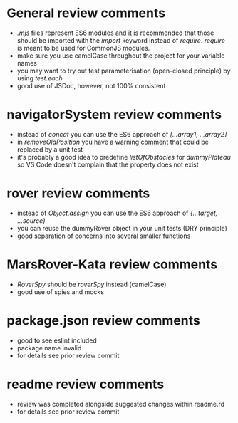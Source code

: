 # General review comments
- *.mjs* files represent ES6 modules and it is recommended that those should be imported with the *import* keyword instead of *require*. *require* is meant to be used for CommonJS modules.
- make sure you use camelCase throughout the project for your variable names
- you may want to try out test parameterisation (open-closed principle) by using *test.each*
- good use of JSDoc, however, not 100% consistent

# navigatorSystem review comments
- instead of *concat* you can use the ES6 approach of *[...array1, ...array2]*
- in *removeOldPosition* you have a warning comment that could be replaced by a unit test
- it's probably a good idea to predefine *listOfObstacles* for *dummyPlateau* so VS Code doesn't complain that the property does not exist

# rover review comments
- instead of *Object.assign* you can use the ES6 approach of *{...target, ...source}*
- you can reuse the dummyRover object in your unit tests (DRY principle)
- good separation of concerns into several smaller functions

# MarsRover-Kata review comments
- *RoverSpy* should be *roverSpy* instead (camelCase)
- good use of spies and mocks

# package.json review comments
- good to see eslint included
- package name invalid
- for details see prior review commit

# readme review comments
- review was completed alongside suggested changes within readme.rd
- for details see prior review commit
